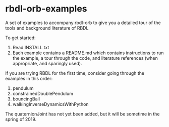 # rbdl-orb-examples
A set of examples to accompany rbdl-orb to give you a detailed tour of the tools and background literature of RBDL

To get started:

1. Read INSTALL.txt
2. Each example contains a README.md which contains instructions to run the 
   example, a tour through the code, and literature references (when 
   appropriate, and sparingly used).

If you are trying RBDL for the first time, consider going through the 
examples in this order:

1. pendulum
2. constrainedDoublePendulum
3. bouncingBall
4. walkingInverseDynamicsWithPython

The quaternionJoint has not yet been added, but it will be sometime in 
the spring of 2019.



